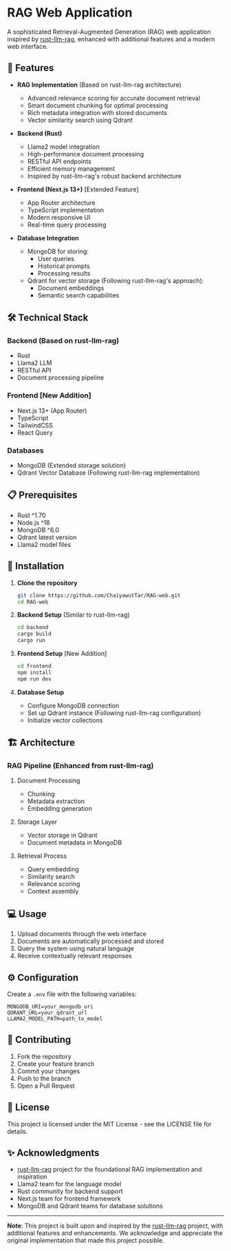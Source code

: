 # RAG Web Application

A sophisticated Retrieval-Augmented Generation (RAG) web application inspired by [rust-llm-rag](https://github.com/Rayato159/rust-llm-rag), enhanced with additional features and a modern web interface.

## 🚀 Features

- **RAG Implementation** (Based on rust-llm-rag architecture)
  - Advanced relevance scoring for accurate document retrieval
  - Smart document chunking for optimal processing
  - Rich metadata integration with stored documents
  - Vector similarity search using Qdrant

- **Backend (Rust)**
  - Llama2 model integration
  - High-performance document processing
  - RESTful API endpoints
  - Efficient memory management
  - Inspired by rust-llm-rag's robust backend architecture

- **Frontend (Next.js 13+)** [Extended Feature]
  - App Router architecture
  - TypeScript implementation
  - Modern responsive UI
  - Real-time query processing

- **Database Integration**
  - MongoDB for storing:
    - User queries
    - Historical prompts
    - Processing results
  - Qdrant for vector storage (Following rust-llm-rag's approach):
    - Document embeddings
    - Semantic search capabilities

## 🛠️ Technical Stack

### Backend (Based on rust-llm-rag)
- Rust
- Llama2 LLM
- RESTful API
- Document processing pipeline

### Frontend [New Addition]
- Next.js 13+ (App Router)
- TypeScript
- TailwindCSS
- React Query

### Databases
- MongoDB (Extended storage solution)
- Qdrant Vector Database (Following rust-llm-rag implementation)

## 📋 Prerequisites

- Rust ^1.70
- Node.js ^18
- MongoDB ^6.0
- Qdrant latest version
- Llama2 model files

## 🔧 Installation

1. **Clone the repository**
   ```bash
   git clone https://github.com/ChaiyawutTar/RAG-web.git
   cd RAG-web
   ```

2. **Backend Setup** (Similar to rust-llm-rag)
   ```bash
   cd backend
   cargo build
   cargo run
   ```

3. **Frontend Setup** [New Addition]
   ```bash
   cd frontend
   npm install
   npm run dev
   ```

4. **Database Setup**
   - Configure MongoDB connection
   - Set up Qdrant instance (Following rust-llm-rag configuration)
   - Initialize vector collections

## 🏗️ Architecture

### RAG Pipeline (Enhanced from rust-llm-rag)
1. Document Processing
   - Chunking
   - Metadata extraction
   - Embedding generation

2. Storage Layer
   - Vector storage in Qdrant
   - Document metadata in MongoDB

3. Retrieval Process
   - Query embedding
   - Similarity search
   - Relevance scoring
   - Context assembly

## 💻 Usage

1. Upload documents through the web interface
2. Documents are automatically processed and stored
3. Query the system using natural language
4. Receive contextually relevant responses

## ⚙️ Configuration

Create a `.env` file with the following variables:

```env
MONGODB_URI=your_mongodb_uri
QDRANT_URL=your_qdrant_url
LLAMA2_MODEL_PATH=path_to_model
```

## 🤝 Contributing

1. Fork the repository
2. Create your feature branch
3. Commit your changes
4. Push to the branch
5. Open a Pull Request

## 📝 License

This project is licensed under the MIT License - see the LICENSE file for details.

## ✨ Acknowledgments

- [rust-llm-rag](https://github.com/Rayato159/rust-llm-rag) project for the foundational RAG implementation and inspiration
- Llama2 team for the language model
- Rust community for backend support
- Next.js team for frontend framework
- MongoDB and Qdrant teams for database solutions

---
**Note**: This project is built upon and inspired by the [rust-llm-rag](https://github.com/Rayato159/rust-llm-rag) project, with additional features and enhancements. We acknowledge and appreciate the original implementation that made this project possible.
